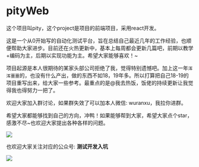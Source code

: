 # pityWeb

这个项目叫pity，这个project是项目的前端项目，采用react开发。

这是一个从0开始写的自动化测试平台，旨在总结自己最近几年的工作经验，也顺便帮助大家进步。目前还在火热更新中，基本上每周都会更新几篇吧，前期以教学+编码为主，后期以实现功能为主。希望大家能够喜欢！~

项目起源是本人很期待的某家头部公司拒绝了我，觉得特别遗憾吧。加上这一年`浑浑噩噩`的，也没有什么产出，做的东西不如18，19年多。所以打算把自己18-19的项目重写出来，给大家一些参考。最重点的是@我去热饭，饭佬的持续更新让我觉得我也得努力一把了。

欢迎大家加入群讨论，如果群失效了可以加本人微信: wuranxu，我拉你进群。

希望大家都能够找到自己的方向，冲鸭！如果能够帮到大家，希望大家点个star，感激不尽~也欢迎大家提出各种各样的问题。

![](https://gitee.com/woodywrx/picture/raw/master/2021-3-10/1615391632083-image.png)

也欢迎大家关注对应的公众号: **测试开发入坑**

![](https://gitee.com/woodywrx/picture/raw/master/2021-3-10/1615390951439-image.png)

